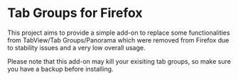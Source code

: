 Tab Groups for Firefox
======================

This project aims to provide a simple add-on to replace some functionalities
from TabView/Tab Groups/Panorama which were removed from Firefox due to
stability issues and a very low overall usage.

Please note that this add-on may kill your exisiting tab groups, so make sure
you have a backup before installing.

